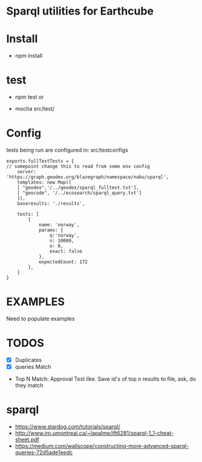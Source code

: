 **Sparql  utilities for Earthcube**
=============

# Install


* npm install
  
test
====
* npm test
or
  
* mocha src/test/

Config
====
tests being run are configured in:
src/testconfigs

```
exports.fullTextTests = {
// somepoint change this to read from some env config
    server: 'https://graph.geodex.org/blazegraph/namespace/nabu/sparql',
    templates: new Map([
    [ "geodex",'/../geodex/sparql_fulltext.txt'],
    [ "geocode", '/../ecosearch/sparql_query.txt']
    ]),
    baseresults: './results',
    
    tests: [
        {
            name: 'norway',
            params: {
                q:'norway',
                n: 10000,
                o: 0,
                exact: false
            },
            expectedCount: 172
        },
    ]
}
```
EXAMPLES
======

Need to populate examples

TODOS
====
* [x] Duplicates
* [x] queries Match
* Top N Match:
Approval Test like.
Save id's of top n results to file, ask, do they match
  

sparql
=====
* https://www.stardog.com/tutorials/sparql/
* http://www.iro.umontreal.ca/~lapalme/ift6281/sparql-1_1-cheat-sheet.pdf
* https://medium.com/wallscope/constructing-more-advanced-sparql-queries-72d5ade1eedc



